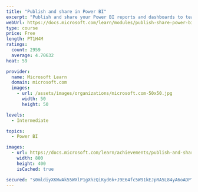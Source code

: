 ```yaml
---
title: "Publish and share in Power BI"
excerpt: "Publish and share your Power BI reports and dashboards to teammates in your organization or to everyone on the web."
webUrl: https://docs.microsoft.com/learn/modules/publish-share-power-bi/
type: course
price: Free
length: PT1H4M
ratings:
  count: 2959
  average: 4.70632
heat: 59

provider:
  name: Microsoft Learn
  domain: microsoft.com
  images:
    - url: /assets/images/organizations/microsoft.com-50x50.jpg
      width: 50
      height: 50

levels:
  - Intermediate

topics:
  - Power BI

images:
  - url: https://docs.microsoft.com/learn/achievements/publish-and-share-with-power-bi-desktop-social.png
    width: 800
    height: 400
    isCached: true

secured: "s0mldiyXKWwAk55WXlP1gXhzQiKyd6k+J9E64fc5W91kEJpRA5L84yA6oADPT0lEe9PeDjAbE/+OpWee7YB+SuTdwY4pvvkXhK2l4wwdVKMOaZeAp9hY8QXXS+1kjF1dIiA0UoNG3AVl2JdLyJBZnDwkC1OD03ky1Q1nTzMg0gBJ6R6wMNc7NZ9wEtD5t+LRzyMiO7JV4m85Ras1zrLXYyUddR/3p7mmgxVQBEOSjkRlhrswHFKhQlYE9iQjHxUu24zAvqRkuh7wdMq54j3EzwQGE5DRDGstZt+ebnxyGLh3cOhHHqzm4bLxnJhoTBMUiBmrHGQYiRm5ceEsHr5SXxPLG1w21LfV5Qmn/RsyM9E6zmt2KiEJFDVoEk5PYdU5Y6Z9aGNogFynRq8FcM+xoX6L661kygq000jeW4DGZhw=;VzvaqucmBg5rnT6nnbKUdg=="
---
```


